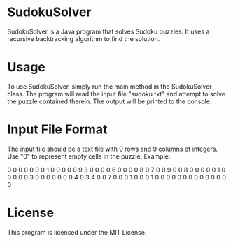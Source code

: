 # SudokuSolver

SudokuSolver is a Java program that solves Sudoku puzzles. It uses a recursive backtracking algorithm to find the solution.

# Usage

To use SudokuSolver, simply run the main method in the SudokuSolver class. The program will read the input file "sudoku.txt" and attempt to solve the puzzle contained therein. The output will be printed to the console.

# Input File Format

The input file should be a text file with 9 rows and 9 columns of integers. Use "0" to represent empty cells in the puzzle. Example:

0 0 0 0 0 0 0 1 0
0 0 0 0 9 3 0 0 0
0 6 0 0 0 0 8 0 7
0 0 9 0 0 8 0 0 0
0 0 1 0 0 0 0 0 3
0 0 0 0 0 0 0 4 0
3 4 0 0 7 0 0 0 1
0 0 0 1 0 0 0 0 0
0 0 0 0 0 0 0 0 0

# License
This program is licensed under the MIT License.
